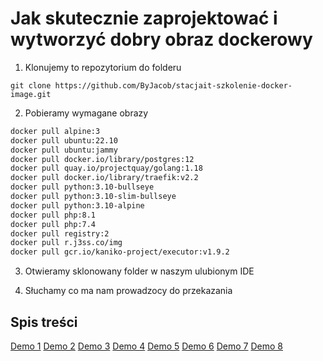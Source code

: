 # Jak skutecznie zaprojektować i wytworzyć dobry obraz dockerowy

1. Klonujemy to repozytorium do folderu
```
git clone https://github.com/ByJacob/stacjait-szkolenie-docker-image.git
```

2. Pobieramy wymagane obrazy

``` bash
docker pull alpine:3
docker pull ubuntu:22.10
docker pull ubuntu:jammy
docker pull docker.io/library/postgres:12
docker pull quay.io/projectquay/golang:1.18
docker pull docker.io/library/traefik:v2.2
docker pull python:3.10-bullseye
docker pull python:3.10-slim-bullseye
docker pull python:3.10-alpine
docker pull php:8.1
docker pull php:7.4
docker pull registry:2
docker pull r.j3ss.co/img
docker pull gcr.io/kaniko-project/executor:v1.9.2
```

3. Otwieramy sklonowany folder w naszym ulubionym IDE

4. Słuchamy co ma nam prowadzocy do przekazania

## Spis treści
[Demo 1](demo1/README.md)
[Demo 2](demo2/README.md)
[Demo 3](demo3/README.md)
[Demo 4](demo4/README.md)
[Demo 5](demo5/README.md)
[Demo 6](demo6/README.md)
[Demo 7](demo7/README.md)
[Demo 8](demo8/README.md)